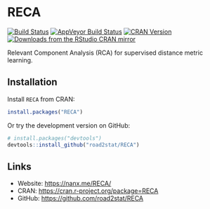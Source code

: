 # RECA

[![Build Status](https://travis-ci.org/road2stat/RECA.svg?branch=master)](https://travis-ci.org/road2stat/RECA)
[![AppVeyor Build Status](https://ci.appveyor.com/api/projects/status/github/road2stat/RECA?branch=master&svg=true)](https://ci.appveyor.com/project/road2stat/RECA)
[![CRAN Version](https://www.r-pkg.org/badges/version/RECA)](https://cran.r-project.org/package=RECA)
[![Downloads from the RStudio CRAN mirror](https://cranlogs.r-pkg.org/badges/RECA)](https://cranlogs.r-pkg.org/badges/RECA)

Relevant Component Analysis (RCA) for supervised distance metric learning.

## Installation

Install `RECA` from CRAN:

```r
install.packages("RECA")
```

Or try the development version on GitHub:

```r
# install.packages("devtools")
devtools::install_github("road2stat/RECA")
```

## Links

- Website: https://nanx.me/RECA/
- CRAN: https://cran.r-project.org/package=RECA
- GitHub: https://github.com/road2stat/RECA
